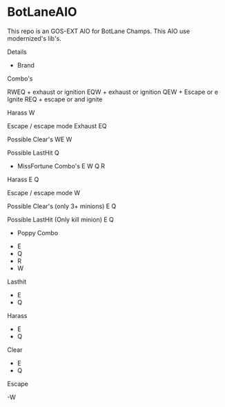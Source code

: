 # BotLaneAIO
This repo is an GOS-EXT AIO for BotLane Champs. This AIO use modernized's lib's.

Details
+ Brand

Combo's

RWEQ + exhaust or ignition
EQW + exhaust or ignition
QEW + Escape or e Ignite
REQ + escape or and ignite

Harass
W

Escape / escape mode
Exhaust
EQ

Possible Clear's
WE
W

Possible LastHit
Q

+ MissFortune
Combo's
E
W
Q
R

Harass
E
Q

Escape / escape mode
W

Possible Clear's (only 3+ minions)
E
Q

Possible LastHit (Only kill minion)
E
Q

+ Poppy
Combo
- E
- Q
- R
- W

Lasthit
- E
- Q

Harass
- E
- Q

Clear
- E
- Q

Escape

-W
